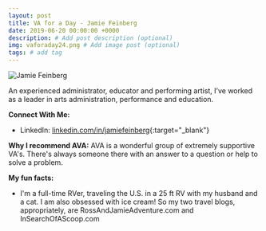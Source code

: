 ```yaml
---
layout: post
title: VA for a Day - Jamie Feinberg
date: 2019-06-20 00:00:00 +0000
description: # Add post description (optional)
img: vaforaday24.png # Add image post (optional)
tags: # add tag
---
```


![Jamie Feinberg]({{site.baseurl}}/assets/img/VAforaday-Jamie.png)

An experienced administrator, educator and performing artist, I’ve worked as a leader in arts administration, performance and education.  

__Connect With Me:__
* LinkedIn: [linkedin.com/in/jamiefeinberg](https://www.linkedin.com/in/jamiefeinberg/){:target="_blank"}

__Why I recommend AVA:__
AVA is a wonderful group of extremely supportive VA's. There's always someone there with an answer to a question or help to solve a problem.

__My fun facts:__
* I'm a full-time RVer, traveling the U.S. in a 25 ft RV with my husband and a cat. I am also obsessed with ice cream!
So my two travel blogs, appropriately, are RossAndJamieAdventure.com and InSearchOfAScoop.com

